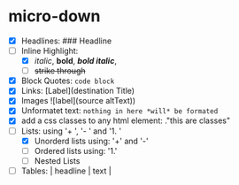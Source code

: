 # micro-down


- [x] Headlines: ### Headline
- [ ] Inline Highlight:
    - [x] *italic*, **bold**, ***bold italic***, 
    - [ ] ~~strike through~~
- [x] Block Quotes: ```code block```
- [x] Links: [Label](destination Title)
- [x] Images ![label](source altText))
- [x] Unformatet text: `nothing in here *will* be formated`
- [x] add a css classes to any html element: ."this are classes"
- [ ] Lists: using '+ ', '- ' and '1. '
    - [x] Unorderd lists using: '+' and '-'
    - [ ] Ordered lists using: '1.'
    - [ ] Nested Lists 
- [ ] Tables: | headline | text |
